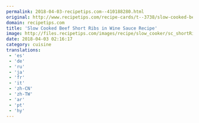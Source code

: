 ```yaml
---
permalink: 2018-04-03-recipetips.com--410188280.html
original: http://www.recipetips.com/recipe-cards/t--3738/slow-cooked-beef-short-ribs-in-wine-sauce.asp
domain: recipetips.com
title: 'Slow Cooked Beef Short Ribs in Wine Sauce Recipe'
image: http://files.recipetips.com/images/recipe/slow_cooker/sc_shortRibs_wine.jpg
date: 2018-04-03 02:16:17
category: cuisine
translations: 
 - 'es'
 - 'de'
 - 'ru'
 - 'ja'
 - 'fr'
 - 'it'
 - 'zh-CN'
 - 'zh-TW'
 - 'ar'
 - 'pt'
 - 'hy'
---
```


